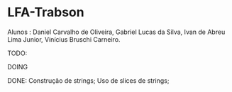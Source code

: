 # LFA-Trabson
Alunos : Daniel Carvalho de Oliveira, Gabriel Lucas da Silva, Ivan de Abreu Lima Junior, Vinícius Bruschi Carneiro. 

TODO:
  
DOING
  
DONE:
  Construção de strings;
  Uso de slices de strings;
